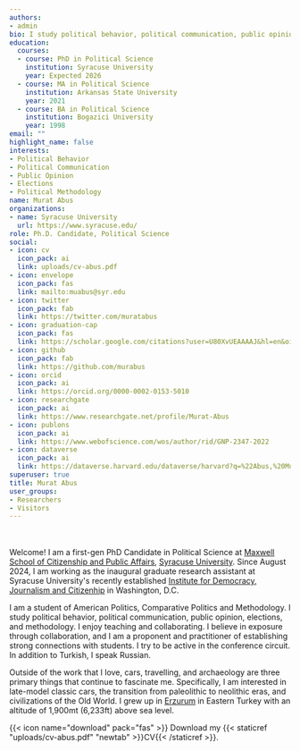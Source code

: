 ```yaml
---
authors:
- admin
bio: I study political behavior, political communication, public opinion, elections, and methodology.
education:
  courses:
  - course: PhD in Political Science
    institution: Syracuse University
    year: Expected 2026
  - course: MA in Political Science
    institution: Arkansas State University
    year: 2021
  - course: BA in Political Science
    institution: Bogazici University
    year: 1998
email: ""
highlight_name: false
interests:
- Political Behavior
- Political Communication
- Public Opinion
- Elections
- Political Methodology
name: Murat Abus
organizations:
- name: Syracuse University
  url: https://www.syracuse.edu/
role: Ph.D. Candidate, Political Science
social:
- icon: cv
  icon_pack: ai
  link: uploads/cv-abus.pdf
- icon: envelope
  icon_pack: fas
  link: mailto:muabus@syr.edu 
- icon: twitter
  icon_pack: fab
  link: https://twitter.com/muratabus
- icon: graduation-cap
  icon_pack: fas
  link: https://scholar.google.com/citations?user=U80XvUEAAAAJ&hl=en&oi=ao
- icon: github
  icon_pack: fab
  link: https://github.com/murabus
- icon: orcid
  icon_pack: ai
  link: https://orcid.org/0000-0002-0153-5010
- icon: researchgate
  icon_pack: ai
  link: https://www.researchgate.net/profile/Murat-Abus
- icon: publons
  icon_pack: ai
  link: https://www.webofscience.com/wos/author/rid/GNP-2347-2022
- icon: dataverse
  icon_pack: ai
  link: https://dataverse.harvard.edu/dataverse/harvard?q=%22Abus,%20Murat%22
superuser: true
title: Murat Abus
user_groups:
- Researchers
- Visitors
---
```


</br ></br > Welcome! I am a first-gen PhD Candidate in Political Science at [Maxwell School of Citizenship and Public Affairs](https://www.maxwell.syr.edu/academics/political-science-department), [Syracuse University](https://www.syracuse.edu). Since August 2024, I am working as the inaugural graduate research assistant at Syracuse University's recently established [Institute for Democracy, Journalism and Citizenhip](https://idjc.syracuse.edu) in Washington, D.C. 

I am a student of American Politics, Comparative Politics and Methodology. I study political behavior, political communication, public opinion, elections, and methodology. I enjoy teaching and collaborating. I believe in exposure through collaboration, and I am a proponent and practitioner of establishing strong connections with students. I try to be active in the conference circuit. In addition to Turkish, I speak Russian.

Outside of the work that I love, cars, travelling, and archaeology are three primary things that continue to fascinate me. Specifically, I am interested in late-model classic cars, the transition from paleolithic to neolithic eras, and civilizations of the Old World. I grew up in [Erzurum](https://en.wikipedia.org/wiki/Erzurum) in Eastern Turkey with an altitude of 1,900mt (6,233ft) above sea level. 

{{< icon name="download" pack="fas" >}} Download my {{< staticref "uploads/cv-abus.pdf" "newtab" >}}CV{{< /staticref >}}.
